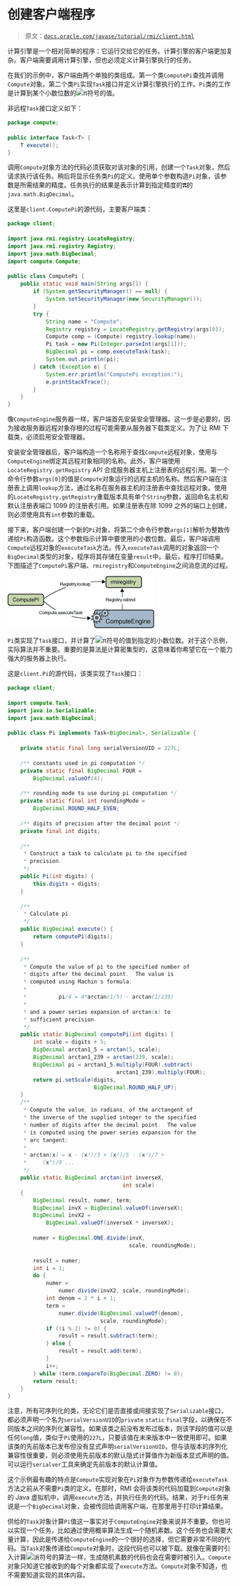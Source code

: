 # 创建客户端程序

> 原文：[`docs.oracle.com/javase/tutorial/rmi/client.html`](https://docs.oracle.com/javase/tutorial/rmi/client.html)

计算引擎是一个相对简单的程序：它运行交给它的任务。计算引擎的客户端更加复杂。客户端需要调用计算引擎，但也必须定义计算引擎执行的任务。

在我们的示例中，客户端由两个单独的类组成。第一个类`ComputePi`查找并调用`Compute`对象。第二个类`Pi`实现`Task`接口并定义计算引擎执行的工作。`Pi`类的工作是计算到某个小数位数的![π符号](img/1000ed6961e308609010dca5338f3e68)的值。

非远程`Task`接口定义如下：

```java
package compute;

public interface Task<T> {
    T execute();
}

```

调用`Compute`对象方法的代码必须获取对该对象的引用，创建一个`Task`对象，然后请求执行该任务。稍后将显示任务类`Pi`的定义。使用单个参数构造`Pi`对象，该参数是所需结果的精度。任务执行的结果是表示计算到指定精度的![π符号](img/1000ed6961e308609010dca5338f3e68.png)的`java.math.BigDecimal`。

这里是`client.ComputePi`的源代码，主要客户端类：

```java
package client;

import java.rmi.registry.LocateRegistry;
import java.rmi.registry.Registry;
import java.math.BigDecimal;
import compute.Compute;

public class ComputePi {
    public static void main(String args[]) {
        if (System.getSecurityManager() == null) {
            System.setSecurityManager(new SecurityManager());
        }
        try {
            String name = "Compute";
            Registry registry = LocateRegistry.getRegistry(args[0]);
            Compute comp = (Compute) registry.lookup(name);
            Pi task = new Pi(Integer.parseInt(args[1]));
            BigDecimal pi = comp.executeTask(task);
            System.out.println(pi);
        } catch (Exception e) {
            System.err.println("ComputePi exception:");
            e.printStackTrace();
        }
    }    
}

```

像`ComputeEngine`服务器一样，客户端首先安装安全管理器。这一步是必要的，因为接收服务器远程对象存根的过程可能需要从服务器下载类定义。为了让 RMI 下载类，必须启用安全管理器。

安装安全管理器后，客户端构造一个名称用于查找`Compute`远程对象，使用与`ComputeEngine`绑定其远程对象相同的名称。此外，客户端使用`LocateRegistry.getRegistry` API 合成服务器主机上注册表的远程引用。第一个命令行参数`args[0]`的值是`Compute`对象运行的远程主机的名称。然后客户端在注册表上调用`lookup`方法，通过名称在服务器主机的注册表中查找远程对象。使用的`LocateRegistry.getRegistry`重载版本具有单个`String`参数，返回命名主机和默认注册表端口 1099 的注册表引用。如果注册表在除 1099 之外的端口上创建，则必须使用具有`int`参数的重载。

接下来，客户端创建一个新的`Pi`对象，将第二个命令行参数`args[1]`解析为整数传递给`Pi`构造函数。这个参数指示计算中要使用的小数位数。最后，客户端调用`Compute`远程对象的`executeTask`方法。传入`executeTask`调用的对象返回一个`BigDecimal`类型的对象，程序将其存储在变量`result`中。最后，程序打印结果。下图描述了`ComputePi`客户端、`rmiregistry`和`ComputeEngine`之间消息流的过程。

![计算引擎、注册表和客户端之间消息流的示意图。](img/632c05578175cb6c2d3d273437073676.png)

`Pi`类实现了`Task`接口，并计算了![π符号](img/18da0a76f9e973138bc9428740982fff.png)的值到指定的小数位数。对于这个示例，实际算法并不重要。重要的是算法是计算密集型的，这意味着你希望它在一个能力强大的服务器上执行。

这是``client.Pi``的源代码，该类实现了`Task`接口：

```java
package client;

import compute.Task;
import java.io.Serializable;
import java.math.BigDecimal;

public class Pi implements Task<BigDecimal>, Serializable {

    private static final long serialVersionUID = 227L;

    /** constants used in pi computation */
    private static final BigDecimal FOUR =
        BigDecimal.valueOf(4);

    /** rounding mode to use during pi computation */
    private static final int roundingMode = 
        BigDecimal.ROUND_HALF_EVEN;

    /** digits of precision after the decimal point */
    private final int digits;

    /**
     * Construct a task to calculate pi to the specified
     * precision.
     */
    public Pi(int digits) {
        this.digits = digits;
    }

    /**
     * Calculate pi.
     */
    public BigDecimal execute() {
        return computePi(digits);
    }

    /**
     * Compute the value of pi to the specified number of 
     * digits after the decimal point.  The value is 
     * computed using Machin's formula:
     *
     *          pi/4 = 4*arctan(1/5) - arctan(1/239)
     *
     * and a power series expansion of arctan(x) to 
     * sufficient precision.
     */
    public static BigDecimal computePi(int digits) {
        int scale = digits + 5;
        BigDecimal arctan1_5 = arctan(5, scale);
        BigDecimal arctan1_239 = arctan(239, scale);
        BigDecimal pi = arctan1_5.multiply(FOUR).subtract(
                                  arctan1_239).multiply(FOUR);
        return pi.setScale(digits, 
                           BigDecimal.ROUND_HALF_UP);
    }
    /**
     * Compute the value, in radians, of the arctangent of 
     * the inverse of the supplied integer to the specified
     * number of digits after the decimal point.  The value
     * is computed using the power series expansion for the
     * arc tangent:
     *
     * arctan(x) = x - (x³)/3 + (x⁵)/5 - (x⁷)/7 + 
     *     (x⁹)/9 ...
     */   
    public static BigDecimal arctan(int inverseX, 
                                    int scale) 
    {
        BigDecimal result, numer, term;
        BigDecimal invX = BigDecimal.valueOf(inverseX);
        BigDecimal invX2 = 
            BigDecimal.valueOf(inverseX * inverseX);

        numer = BigDecimal.ONE.divide(invX,
                                      scale, roundingMode);

        result = numer;
        int i = 1;
        do {
            numer = 
                numer.divide(invX2, scale, roundingMode);
            int denom = 2 * i + 1;
            term = 
                numer.divide(BigDecimal.valueOf(denom),
                             scale, roundingMode);
            if ((i % 2) != 0) {
                result = result.subtract(term);
            } else {
                result = result.add(term);
            }
            i++;
        } while (term.compareTo(BigDecimal.ZERO) != 0);
        return result;
    }
}

```

注意，所有可序列化的类，无论它们是否直接或间接实现了`Serializable`接口，都必须声明一个名为`serialVersionUID`的`private` `static` `final`字段，以确保在不同版本之间的序列化兼容性。如果该类之前没有发布过版本，则该字段的值可以是任何`long`值，类似于`Pi`使用的`227L`，只要该值在未来版本中一致使用即可。如果该类的先前版本已发布但没有显式声明`serialVersionUID`，但与该版本的序列化兼容性很重要，则必须使用先前版本的默认隐式计算值作为新版本显式声明的值。可以运行`serialver`工具来确定先前版本的默认计算值。

这个示例最有趣的特点是`Compute`实现对象在`Pi`对象作为参数传递给`executeTask`方法之前从不需要`Pi`类的定义。在那时，RMI 会将该类的代码加载到`Compute`对象的 Java 虚拟机中，调用`execute`方法，并执行任务的代码。结果，对于`Pi`任务来说是一个`BigDecimal`对象，会被传回给调用客户端，在那里用于打印计算结果。

供给的`Task`对象计算`Pi`值这一事实对于`ComputeEngine`对象来说并不重要。你也可以实现一个任务，比如通过使用概率算法生成一个随机素数。这个任务也会需要大量计算，因此是传递给`ComputeEngine`的一个很好的选择，但它需要非常不同的代码。当`Task`对象传递给`Compute`对象时，这段代码也可以被下载。就像在需要时引入计算![派符号](img/18da0a76f9e973138bc9428740982fff.png)的算法一样，生成随机素数的代码也会在需要时被引入。`Compute`对象只知道它接收到的每个对象都实现了`execute`方法。`Compute`对象不知道，也不需要知道实现的具体内容。
